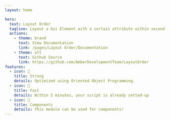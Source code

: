 ```yaml
---
layout: home

hero:
  text: Layout Order
  tagline: Layout a Gui Element with a certain attribute within second.
  actions:
    - theme: brand
      text: View Documentation
      link: /pages/Layout Order/Documentation
    - theme: alt
      text: Github Source
      link: https://github.com/AmberDevelopmentTeam/LayoutOrder
features:
  - icon: 💪
    title: Strong
    details: Optimized using Oriented Object Programming.
  - icon: 🚀
    title: Fast
    details: Within 5 minutes, your script is already setted-up
  - icon: 🧱
    title: Components
    details: This module can be used for components!
---
```

